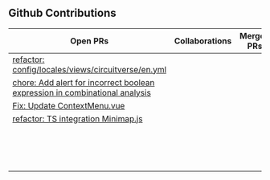 ## Github Contributions
| Open PRs | Collaborations | Merged PRs | Documentation |
|----------|----------------|------------|---------------|
|[refactor: config/locales/views/circuitverse/en.yml](https://github.com/CircuitVerse/CircuitVerse/pull/5448)|||[docs: Wsl setup](https://github.com/CircuitVerse/CircuitVerse/pull/5333)|
|[chore: Add alert for incorrect boolean expression in combinational analysis](https://github.com/CircuitVerse/CircuitVerse/pull/5475)||||
|[Fix: Update ContextMenu.vue](https://github.com/CircuitVerse/cv-frontend-vue/pull/543)||||
|[refactor: TS integration Minimap.js](https://github.com/CircuitVerse/cv-frontend-vue/pull/474)||||
|||||
|||||
|||||
|||||
|||||
|||||
|||||
|||||
|||||
|||||
|||||
|||||
|||||
|||||
|||||
